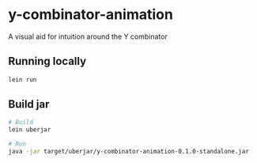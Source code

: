 # y-combinator-animation

A visual aid for intuition around the Y combinator

## Running locally

``` bash
lein run
```

## Build jar

``` bash
# Build
lein uberjar

# Run
java -jar target/uberjar/y-combinator-animation-0.1.0-standalone.jar
```
